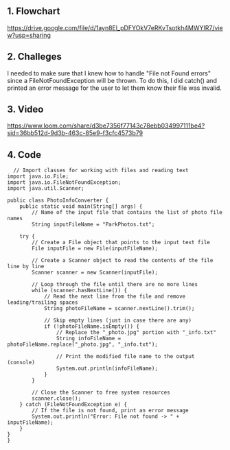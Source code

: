 ## 1. Flowchart
https://drive.google.com/file/d/1ayn8El_pDFYOkV7eRKvTsotkh4MWYIR7/view?usp=sharing
## 2. Challeges
  I needed to make sure that I knew how to handle "File not Found errors" since a FileNotFoundException will be thrown.
  To do this, I did catch() and printed an error message for the user to let them know their file was invalid.

  ## 3. Video
https://www.loom.com/share/d3be7356f77143c78ebb034997111be4?sid=36bb512d-9d3b-463c-85e9-f3cfc4573b79
  ## 4. Code

      // Import classes for working with files and reading text
    import java.io.File;
    import java.io.FileNotFoundException;
    import java.util.Scanner;
    
    public class PhotoInfoConverter {
        public static void main(String[] args) {
            // Name of the input file that contains the list of photo file names
            String inputFileName = "ParkPhotos.txt";

        try {
            // Create a File object that points to the input text file
            File inputFile = new File(inputFileName);

            // Create a Scanner object to read the contents of the file line by line
            Scanner scanner = new Scanner(inputFile);

            // Loop through the file until there are no more lines
            while (scanner.hasNextLine()) {
                // Read the next line from the file and remove leading/trailing spaces
                String photoFileName = scanner.nextLine().trim();

                // Skip empty lines (just in case there are any)
                if (!photoFileName.isEmpty()) {
                    // Replace the "_photo.jpg" portion with "_info.txt"
                    String infoFileName = photoFileName.replace("_photo.jpg", "_info.txt");

                    // Print the modified file name to the output (console)
                    System.out.println(infoFileName);
                }
            }

            // Close the Scanner to free system resources
            scanner.close();
        } catch (FileNotFoundException e) {
            // If the file is not found, print an error message
            System.out.println("Error: File not found -> " + inputFileName);
        }
    }
    }
